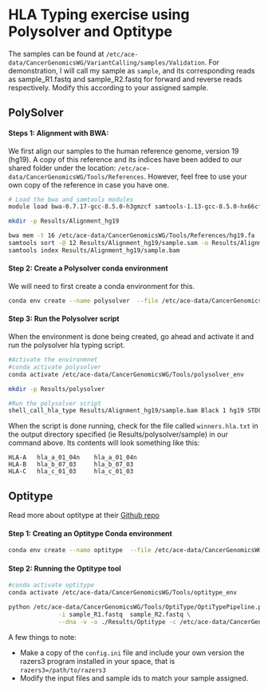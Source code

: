 # HLA Typing exercise using Polysolver and Optitype

The samples can be found at `/etc/ace-data/CancerGenomicsWG/VariantCalling/samples/Validation`. For demonstration, I will call my sample as `sample`, and its corresponding reads as sample_R1.fastq and sample_R2.fastq for forward and reverse reads respectively. Modify this according to your assigned sample.

## PolySolver

#### Steps 1: Alignment with BWA:
We first align our samples to the human reference genome, version 19 (hg19). A copy of this reference and its indices have been added to our shared folder under the location: `/etc/ace-data/CancerGenomicsWG/Tools/References`. However, feel free to use your own copy of the reference in case you have one.

```bash
# Load the bwa and samtools modules
module load bwa-0.7.17-gcc-8.5.0-h3gmzcf samtools-1.13-gcc-8.5.0-hx66cfb

mkdir -p Results/Alignment_hg19

bwa mem -t 16 /etc/ace-data/CancerGenomicsWG/Tools/References/hg19.fa  sample_R1.fastq sample_R2.fastq  -o Results/Alignment_hg19/sample.sam
samtools sort -@ 12 Results/Alignment_hg19/sample.sam -o Results/Alignment_hg19/sample.bam
samtools index Results/Alignment_hg19/sample.bam
```

#### Step 2: Create a Polysolver conda environment
We will need to first create a conda environment for this. 

```bash
conda env create --name polysolver  --file /etc/ace-data/CancerGenomicsWG/Tools/polysolver.yml --yes
```

#### Step 3: Run the Polysolver script

When the environment is done being created, go ahead and activate it and run the polysolver hla typing script. 

```bash
#Activate the environmnet
#conda activate polysolver
conda activate /etc/ace-data/CancerGenomicsWG/Tools/polysolver_env

mkdir -p Results/polysolver

#Run the polysolver script
shell_call_hla_type Results/Alignment_hg19/sample.bam Black 1 hg19 STDFQ 0 Results/polysolver/sample
```

When the script is done running, check for the file called `winners.hla.txt` in the output directory specified (ie Results/polysolver/sample) in our command above.
Its contents will look something like this:

```
HLA-A   hla_a_01_04n    hla_a_01_04n
HLA-B   hla_b_07_03     hla_b_07_03
HLA-C   hla_c_01_03     hla_c_01_03
```

## Optitype
Read more about optitype at their [Github repo](https://github.com/FRED-2/OptiType)

#### Step 1: Creating an Optitype Conda environment

```bash
conda env create --name optitype  --file /etc/ace-data/CancerGenomicsWG/Tools/optitype.yml --yes
```

#### Step 2: Running the Optitype tool

```bash
#conda activate optitype
conda activate /etc/ace-data/CancerGenomicsWG/Tools/optitype_env

python /etc/ace-data/CancerGenomicsWG/Tools/OptiType/OptiTypePipeline.py \
              -i sample_R1.fastq  sample_R2.fastq \
              --dna -v -o ./Results/Optitype -c /etc/ace-data/CancerGenomicsWG/Tools/OptiType/config.ini --prefix sample
```

A few things to note:
- Make a copy of the `config.ini` file and include your own version the razers3 program installed in your space, that is `razers3=/path/to/razers3`
- Modify the input files and sample ids to match your sample assigned.
